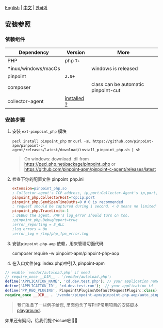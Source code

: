 [English](Readme.md) | [中文](Readme-CN.md) | [한국어](Readme-KR.md)

## 安装参照

### 依赖组件

| Dependency          | Version                                     | More                                |
| ------------------- | ------------------------------------------- | ----------------------------------- |
| PHP                 | php `7+`                                    |
| *inux/windows/macOs |                                             | windows is released                 |
| pinpoint            | `2.0+`                                      |
| composer            |                                             | class can be automatic pinpoint-cut |
| collector-agent     | [installed ?](../collector-agent/Readme.md) |

### 安装步骤

1. 安装 `ext-pinpoint_php` 模块

     `pecl install pinpoint_php`
     or 
     `curl -sL https://github.com/pinpoint-apm/pinpoint-c-agent/releases/latest/download/install_pinpoint_php.sh | sh`

     > On windows: download .dll from  https://pecl.php.net/package/pinpoint_php  or https://github.com/pinpoint-apm/pinpoint-c-agent/releases/latest


2. 检查下你的配置文件 pinpoint_php.ini
         
     ```ini
     extension=pinpoint_php.so
     ; Collector-agent's TCP address, ip,port:Collector-Agent's ip,port, please ensure it consistent with the `PP_ADDRESS` of `Collector-Agent` in step2(Build Collector-Agent).
     pinpoint_php.CollectorHost=Tcp:ip:port
     pinpoint_php.SendSpanTimeOutMs=0 # 0 is recommended
     ; request should be captured during 1 second. < 0 means no limited
     pinpoint_php.TraceLimit=-1 
     ; DEBUG the agent, PHP's log_error should turn on too.
     ;pinpoint_php.DebugReport=true
     ;error_reporting = E_ALL
     ;log_errors = On
     ;error_log = /tmp/php_fpm_error.log
     ```
     
3. 安装`pinpoint-php-aop` 依赖，用来管理切面代码

     composer require -w pinpoint-apm/pinpoint-php-aop

4. 在入口文件(eg: index.php)中引入 pinpoint-apm

```php
// enable `vendor/autoload.php` if need
// require_once __DIR__ . '/vendor/autoload.php';
define('APPLICATION_NAME', 'cd.dev.test.php'); // your application name
define('APPLICATION_ID', 'cd.dev.test.run');  // your application id
define('PP_REQ_PLUGINS', Pinpoint\Plugins\DefaultRequestPlugin::class);
require_once __DIR__ . '/vendor/pinpoint-apm/pinpoint-php-aop/auto_pinpointed.php';
```

> 我们准备了一些例子给您, 里面包含了写PHP常用项目的安装脚本
> [playground](https://github.com/pinpoint-apm/pinpoint-c-agent/tree/dev/testapps#playground).

如果还有疑问，给我们提个issue吧 🙋‍♂️


